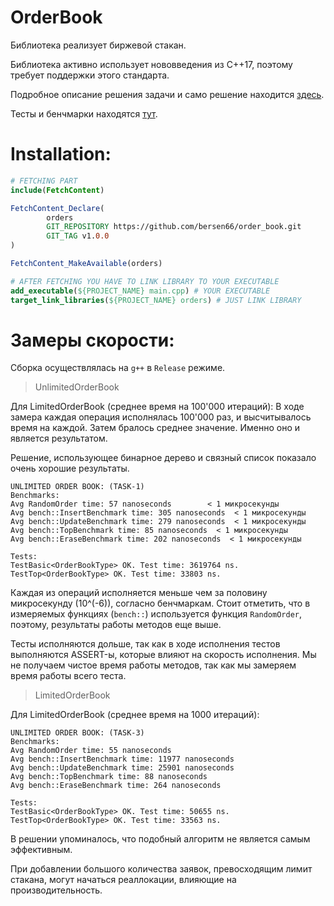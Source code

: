 # OrderBook

Библиотека реализует биржевой стакан.

Библиотека активно использует нововведения из C++17, поэтому требует поддержки
этого стандарта.

Подробное описание решения задачи и само решение
находится [здесь](https://github.com/bersen66/order_book/tree/main/lib).

Тесты и бенчмарки
находятся [тут](https://github.com/bersen66/order_book/tree/main/tests).

# Installation:

```CMake
# FETCHING PART
include(FetchContent)

FetchContent_Declare(
        orders
        GIT_REPOSITORY https://github.com/bersen66/order_book.git
        GIT_TAG v1.0.0
)

FetchContent_MakeAvailable(orders)

# AFTER FETCHING YOU HAVE TO LINK LIBRARY TO YOUR EXECUTABLE
add_executable(${PROJECT_NAME} main.cpp) # YOUR EXECUTABLE
target_link_libraries(${PROJECT_NAME} orders) # JUST LINK LIBRARY
```

# Замеры скорости:

Сборка осуществлялась на ```g++``` в ```Release``` режиме.

> UnlimitedOrderBook

Для LimitedOrderBook (среднее время на 100'000 итераций):
В ходе замера каждая операция исполнялась 100'000 раз, и высчитывалось время на
каждой. Затем бралось среднее значение. Именно оно и является результатом.

Решение, использующее бинарное дерево и связный список показало очень хорошие
результаты.

```
UNLIMITED ORDER BOOK: (TASK-1)
Benchmarks:
Avg RandomOrder time: 57 nanoseconds        < 1 микросекунды
Avg bench::InsertBenchmark time: 305 nanoseconds  < 1 микросекунды 
Avg bench::UpdateBenchmark time: 279 nanoseconds  < 1 микросекунды
Avg bench::TopBenchmark time: 85 nanoseconds  < 1 микросекунды
Avg bench::EraseBenchmark time: 202 nanoseconds  < 1 микросекунды

Tests:
TestBasic<OrderBookType> OK. Test time: 3619764 ns.
TestTop<OrderBookType> OK. Test time: 33803 ns.
```

Каждая из операций исполняется меньше чем за половину микросекунду (10^(-6)),
согласно бенчмаркам. Стоит отметить, что в измеряемых функциях (```bench::```)
используется функция ```RandomOrder```, поэтому, результаты работы методов еще
выше.

Тесты исполняются дольше, так как в ходе исполнения тестов выполняются ASSERT-ы,
которые влияют на скорость исполнения. Мы не получаем чистое время работы
методов, так как мы замеряем время работы
всего теста.

> LimitedOrderBook

Для LimitedOrderBook (среднее время на 1000 итераций):

```
UNLIMITED ORDER BOOK: (TASK-3)
Benchmarks:
Avg RandomOrder time: 55 nanoseconds
Avg bench::InsertBenchmark time: 11977 nanoseconds
Avg bench::UpdateBenchmark time: 25901 nanoseconds
Avg bench::TopBenchmark time: 88 nanoseconds
Avg bench::EraseBenchmark time: 264 nanoseconds

Tests:
TestBasic<OrderBookType> OK. Test time: 50655 ns.
TestTop<OrderBookType> OK. Test time: 33563 ns.
```

В решении упоминалось, что подобный алгоритм не является самым эффективным.

При добавлении большого количества заявок, превосходящим лимит стакана, могут
начаться реаллокации, влияющие на производительность.
